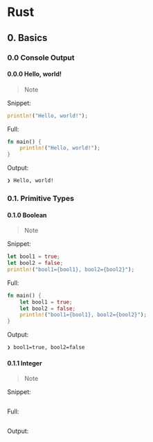 # Rust

## 0. Basics

### 0.0 Console Output

#### 0.0.0 Hello, world!

> Note

Snippet:

```rs
println!("Hello, world!");
```

Full:

```rs
fn main() {
    println!("Hello, world!");
}
```

Output:

```txt
❯ Hello, world!
```

### 0.1. Primitive Types

#### 0.1.0 Boolean

> Note

Snippet:

```rs
let bool1 = true;
let bool2 = false;
println!("bool1={bool1}, bool2={bool2}");
```

Full:

```rs
fn main() {
    let bool1 = true;
    let bool2 = false;
    println!("bool1={bool1}, bool2={bool2}");
}
```

Output:

```txt
❯ bool1=true, bool2=false
```

#### 0.1.1 Integer

> Note

Snippet:

```rs

```

Full:

```rs

```

Output:

```txt

```